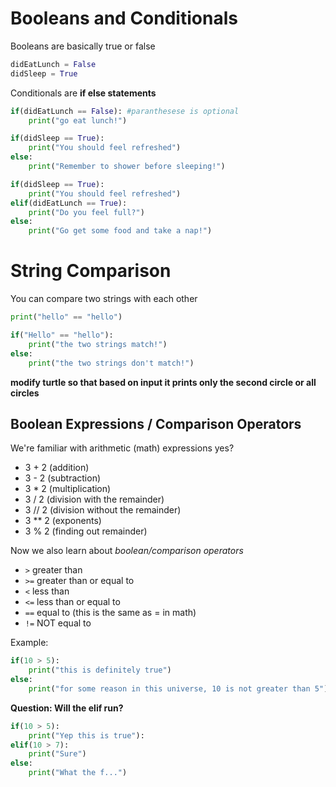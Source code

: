 # Booleans and Conditionals
Booleans are basically true or false

```python
didEatLunch = False
didSleep = True
```

Conditionals are **if else statements**

```python
if(didEatLunch == False): #paranthesese is optional
	print("go eat lunch!")
```

```python
if(didSleep == True):
	print("You should feel refreshed")
else:
	print("Remember to shower before sleeping!")
```

```python
if(didSleep == True):
	print("You should feel refreshed")
elif(didEatLunch == True):
	print("Do you feel full?")
else:
	print("Go get some food and take a nap!")
```

# String Comparison
You can compare two strings with each other
```python
print("hello" == "hello")
```
```python
if("Hello" == "hello"):
	print("the two strings match!")
else:
	print("the two strings don't match!")
```

**modify turtle so that based on input it prints only the second circle or all circles**

## Boolean Expressions / Comparison Operators
We're familiar with arithmetic (math) expressions yes?
- 3 + 2 (addition)
- 3 - 2 (subtraction)
- 3 * 2 (multiplication)
- 3 / 2 (division with the remainder)
- 3 // 2 (division without the remainder)
- 3 ** 2 (exponents)
- 3 % 2 (finding out remainder)

Now we also learn about _boolean/comparison operators_
- ```>``` greater than
- ```>=``` greater than or equal to
- ```<``` less than
- ```<=``` less than or equal to
- ```==``` equal to (this is the same as = in math)
- ```!=``` NOT equal to

Example:
```python
if(10 > 5):
	print("this is definitely true")
else:
	print("for some reason in this universe, 10 is not greater than 5")
```

**Question: Will the elif run?**
```python
if(10 > 5):
	print("Yep this is true"):
elif(10 > 7):
	print("Sure")
else:
	print("What the f...")
```
